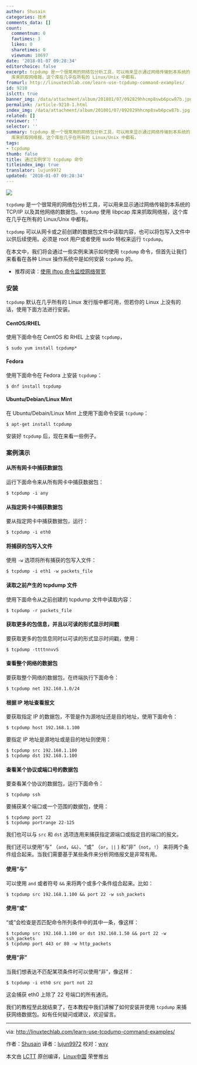 ```yaml
---
author: Shusain
categories: 技术
comments_data: []
count:
  commentnum: 0
  favtimes: 3
  likes: 0
  sharetimes: 0
  viewnum: 10697
date: '2018-01-07 09:28:34'
editorchoice: false
excerpt: tcpdump 是一个很常用的网络包分析工具，可以用来显示通过网络传输到本系统的 TCP/IP 以及其他网络的数据包。tcpdump 使用 libpcap
  库来抓取网络报，这个库在几乎在所有的 Linux/Unix 中都有。
fromurl: http://linuxtechlab.com/learn-use-tcpdump-command-examples/
id: 9210
islctt: true
banner_img: /data/attachment/album/201801/07/092829hhcmp8swb6pcw87b.jpg
permalink: /article-9210-1.html
index_img: /data/attachment/album/201801/07/092829hhcmp8swb6pcw87b.jpg.thumb.jpg
related: []
reviewer: ''
selector: ''
summary: tcpdump 是一个很常用的网络包分析工具，可以用来显示通过网络传输到本系统的 TCP/IP 以及其他网络的数据包。tcpdump 使用 libpcap
  库来抓取网络报，这个库在几乎在所有的 Linux/Unix 中都有。
tags:
- tcpdump
thumb: false
title: 通过实例学习 tcpdump 命令
titleindex_img: true
translator: lujun9972
updated: '2018-01-07 09:28:34'
---
```


![](/data/attachment/album/201801/07/092829hhcmp8swb6pcw87b.jpg)


`tcpdump` 是一个很常用的网络包分析工具，可以用来显示通过网络传输到本系统的 TCP/IP 以及其他网络的数据包。`tcpdump` 使用 libpcap 库来抓取网络报，这个库在几乎在所有的 Linux/Unix 中都有。


`tcpdump` 可以从网卡或之前创建的数据包文件中读取内容，也可以将包写入文件中以供后续使用。必须是 root 用户或者使用 sudo 特权来运行 `tcpdump`。


在本文中，我们将会通过一些实例来演示如何使用 `tcpdump` 命令，但首先让我们来看看在各种 Linux 操作系统中是如何安装 `tcpdump` 的。


* 推荐阅读：[使用 iftop 命令监控网络带宽](http://linuxtechlab.com/monitoring-network-bandwidth-iftop-command/)


### 安装


`tcpdump` 默认在几乎所有的 Linux 发行版中都可用，但若你的 Linux 上没有的话，使用下面方法进行安装。


#### CentOS/RHEL


使用下面命令在 CentOS 和 RHEL 上安装 `tcpdump`，



```
$ sudo yum install tcpdump*

```

#### Fedora


使用下面命令在 Fedora 上安装 `tcpdump`：



```
$ dnf install tcpdump

```

#### Ubuntu/Debian/Linux Mint


在 Ubuntu/Debain/Linux Mint 上使用下面命令安装 `tcpdump`：



```
$ apt-get install tcpdump

```

安装好 `tcpdump` 后，现在来看一些例子。


### 案例演示


#### 从所有网卡中捕获数据包


运行下面命令来从所有网卡中捕获数据包：



```
$ tcpdump -i any

```

#### 从指定网卡中捕获数据包


要从指定网卡中捕获数据包，运行：



```
$ tcpdump -i eth0

```

#### 将捕获的包写入文件


使用 `-w` 选项将所有捕获的包写入文件：



```
$ tcpdump -i eth1 -w packets_file

```

#### 读取之前产生的 tcpdump 文件


使用下面命令从之前创建的 tcpdump 文件中读取内容：



```
$ tcpdump -r packets_file

```

#### 获取更多的包信息，并且以可读的形式显示时间戳


要获取更多的包信息同时以可读的形式显示时间戳，使用：



```
$ tcpdump -ttttnnvvS

```

#### 查看整个网络的数据包


要获取整个网络的数据包，在终端执行下面命令：



```
$ tcpdump net 192.168.1.0/24

```

#### 根据 IP 地址查看报文


要获取指定 IP 的数据包，不管是作为源地址还是目的地址，使用下面命令：



```
$ tcpdump host 192.168.1.100

```

要指定 IP 地址是源地址或是目的地址则使用：



```
$ tcpdump src 192.168.1.100
$ tcpdump dst 192.168.1.100

```

#### 查看某个协议或端口号的数据包


要查看某个协议的数据包，运行下面命令：



```
$ tcpdump ssh

```

要捕获某个端口或一个范围的数据包，使用：



```
$ tcpdump port 22
$ tcpdump portrange 22-125

```

我们也可以与 `src` 和 `dst` 选项连用来捕获指定源端口或指定目的端口的报文。


我们还可以使用“与” （`and`，`&&`）、“或” （`or`，`||` ) 和“非”（`not`，`!`） 来将两个条件组合起来。当我们需要基于某些条件来分析网络报文是非常有用。


#### 使用“与”


可以使用 `and` 或者符号 `&&` 来将两个或多个条件组合起来。比如：



```
$ tcpdump src 192.168.1.100 && port 22 -w ssh_packets

```

#### 使用“或”


“或”会检查是否匹配命令所列条件中的其中一条，像这样：



```
$ tcpdump src 192.168.1.100 or dst 192.168.1.50 && port 22 -w ssh_packets
$ tcpdump port 443 or 80 -w http_packets

```

#### 使用“非”


当我们想表达不匹配某项条件时可以使用“非”，像这样：



```
$ tcpdump -i eth0 src port not 22

```

这会捕获 eth0 上除了 22 号端口的所有通讯。


我们的教程至此就结束了，在本教程中我们讲解了如何安装并使用 `tcpdump` 来捕获网络数据包。如有任何疑问或建议，欢迎留言。




---


via: <http://linuxtechlab.com/learn-use-tcpdump-command-examples/>


作者：[Shusain](http://linuxtechlab.com/author/shsuain/) 译者：[lujun9972](https://github.com/lujun9972) 校对：[wxy](https://github.com/wxy)


本文由 [LCTT](https://github.com/LCTT/TranslateProject) 原创编译，[Linux中国](https://linux.cn/) 荣誉推出